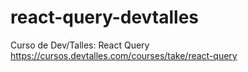 # react-query-devtalles
Curso de Dev/Talles: React Query https://cursos.devtalles.com/courses/take/react-query

